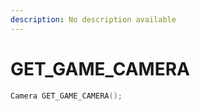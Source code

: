 ```yaml
---
description: No description available 
---
```


# GET_GAME_CAMERA

```cpp
Camera GET_GAME_CAMERA();
```